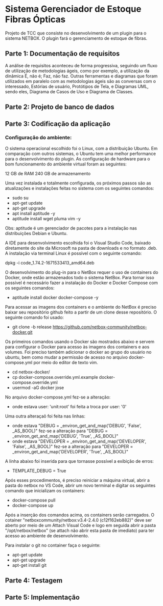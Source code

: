 # Sistema Gerenciador de Estoque Fibras Ópticas
Projeto de TCC que consiste no desenvolvimento de um plugin para o sistema NETBOX. O plugin fará o gerenciamento de estoque de fibras.

## Parte 1: Documentação de requisitos

A análise de requisitos aconteceu de forma progressiva, seguindo um fluxo de utilização de metodologias ágeis, como por exemplo, a utilização da dinâmica É, não é; Faz, não faz. Outras ferramentas e diagramas que foram utilizados em paralelo com as metodologias ágeis são as conversas com o interessado, Estórias de usuário, Protótipos de Tela, e Diagramas UML, sendo eles, Diagrama de Casos de Uso e Diagrama de Classes.

## Parte 2: Projeto de banco de dados

## Parte 3: Codificação da aplicação

### Configuração do ambiente:

O sistema operacional escolhido foi o Linux, com a distribuição Ubuntu. Em comparação com outros sistemas, o Ubuntu tem uma melhor performance para o desenvolvimento do plugin. As configuração de hardware para o bom funcionamento do ambiente virtual foram as seguintes:

12 GB de RAM
240 GB de armazenamento

Uma vez instalada e totalmente configurada, os próximos passos são as atualizações e instalações feitas no sistema com os seguintes comandos:

- sudo su
- apt-get update
- apt-get upgrade
- apt install aptitude -y
- aptitude install wget pluma vim -y

Obs: aptitude é um gerenciador de pacotes para a instalação nas distribuições Debian e Ubuntu.

A IDE para desenvolvimento escolhida foi o Visual Studio Code, baixado diretamente do site da Microsoft na pasta de downloads e no formato .deb. A instalação via terminal Linux é possível com o seguinte comando:

dpkg -i code_1.74.2-1671533413_amd64.deb

O desenvolvimento do plug-in para o NetBox requer o uso de containers do Docker, onde estão armazenados todo o sistema NetBox. Para tornar isso possível é necessário fazer a instalação do Docker e Docker Compose com os seguintes comandos:

- aptitude install docker docker-compose -y


Para acessar as imagens dos containers e o ambiente do NetBox é preciso baixar seu repositório github feito a partir de um clone desse repositório. O seguinte comando foi usado:

- git clone -b release https://github.com/netbox-community/netbox-docker.git

Os primeiros comandos usando o Docker são mostrados abaixo e servem para configurar o Docker para acesso às imagens dos containers e aos volumes. Foi preciso também adicionar o docker ao grupo do usuário no ubuntu, bem como mudar a permissão de acesso no arquivo docker-compose.yml por meio do editor de texto vim.

- cd netbox-docker/
- cp docker-compose.override.yml.example docker-compose.override.yml
- usermod -aG docker jose

No arquivo docker-compose.yml fez-se a alteração:
- onde estava user: 'unit:root' foi feita a troca por user: '0'

Uma outra alteraçaõ foi feita nas linhas:

- onde estava "DEBUG = _environ_get_and_map('DEBUG', 'False', _AS_BOOL)" fez-se a alteração para "DEBUG = _environ_get_and_map('DEBUG', 'True', _AS_BOOL)"
- onde estava "DEVELOPER = _environ_get_and_map('DEVELOPER', 'False', _AS_BOOL)" fez-se a alteração para "DEVELOPER = _environ_get_and_map('DEVELOPER', 'True', _AS_BOOL)"

A linha abaixo foi inserida para que tornasse possível a exibição de erros:

- TEMPLATE_DEBUG = True

Após esses procedimentos, é preciso reiniciar a máquina virtual, abrir a pasta do netbox no VS Code, abrir um novo terminal e digitar os seguintes comando que inicializam os containers:

- docker-compose pull
- docker-compose up

Após a inserção dos comandos acima, os containers serão carregados. O cotainer "netboxcommunity/netbox:v3.4-2.4.0 (c12f162eb882)" deve ser aberto por meio de um Attach Visual Code e logo em seguida abrir a pasta "/opt/netbox/netbox" (se attach não abrir esta pasta de imediato) para ter acesso ao ambiente de desenvolvimento.

Para instalar o git no container faça o seguinte:

- apt-get update
- apt-get upgrade
- apt-get install git

## Parte 4: Testagem

## Parte 5: Implementação
